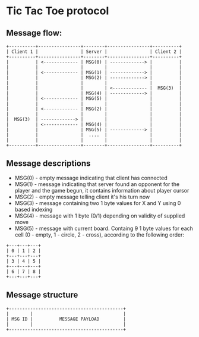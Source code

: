 # Tic Tac Toe protocol

## Message flow:

```
+----------+----------------+--------+----------------+----------+
| Client 1 |                | Server |                | Client 2 |
+----------+----------------+--------+----------------+----------+
|          | <------------- | MSG(0) | -------------> |          |
|          |                |        |                |          |
|          | <------------- | MSG(1) | -------------> |          |
|          |                | MSG(2) | -------------> |          |
|          |                |        |                |          |
|          |                |        | <------------- |  MSG(3)  |
|          |                | MSG(4) | -------------> |          |
|          | <------------- | MSG(5) |                |          |
|          |                |        |                |          |
|          | <------------- | MSG(2) |                |          |
|          |                |        |                |          |
|  MSG(3)  | -------------> |        |                |          |
|          | <------------- | MSG(4) |                |          |
|          |                | MSG(5) | -------------> |          |
|          |                |  ....  |                |          |
|          |                |        |                |          |
+----------+----------------+--------+----------------+----------+
```

## Message descriptions

- MSG(0) - empty message indicating that client has connected
- MSG(1) - message indicating that server found an opponent for the player and the game begun, it contains information about player cursor
- MSG(2) - empty message telling client it's his turn now
- MSG(3) - message containing two 1 byte values for X and Y using 0 based indexing
- MSG(4) - message with 1 byte (0/1) depending on validity of supplied move
- MSG(5) - message with current board. Containg 9 1 byte values for each cell
    (0 - empty, 1 - circle, 2 - cross), according to the following order:
```
+---+---+---+
| 0 | 1 | 2 |
+---+---+---+
| 3 | 4 | 5 |
+---+---+---+
| 6 | 7 | 8 |
+---+---+---+
```

## Message structure

```
+-------------------------------------------+
|        |                                  |
| MSG ID |          MESSAGE PAYLOAD         |
|        |                                  |
+-------------------------------------------+
```